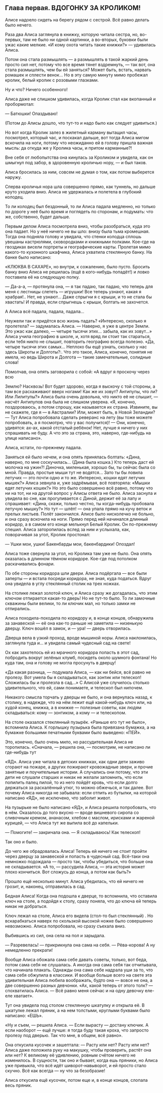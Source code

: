 ## Глава первая. ВДОГОНКУ ЗА КРОЛИКОМ!

Алисе надоело сидеть на берегу рядом с сестрой. Всё равно делать было нечего.

Раза два Алиса заглянула в книжку, которую читала сестра, но, во-первых, там не было ни одной картинки, а во-вторых, буковки были ужас какие мелкие. «И кому охота читать такие книжки?» — удивилась Алиса.

Потом она стала размышлять — а размышлять в такой жаркий день просто сил нет, потому что все время тянет вздремнуть, — так вот, она стала размышлять, чем бы ей заняться? Может быть, встать, нарвать ромашек и сплести венок... Но в эту самую минуту мимо пробежал кролик, белый кролик с розовыми глазками.

Ну и что? Ничего особенного!

Алиса даже не слишком удивилась, когда Кролик стал как вкопанный и пробормотал:

— Батюшки! Опаздываю!

(Потом до Алисы дошло, что тут-то и надо было как следует удивиться.)

Но вот когда Кролик залез в жилетный карману вытащил часы, посмотрел, который час, и поскакал дальше, вот тогда Алиса мигом вскочила на ноги, потому что неожиданно ей в голову пришла важная мысль: да откуда же у Кролика часы, и притом карманные?!

Вне себя от любопытства она кинулась за Кроликом и увидела, как он шмыгнул под забор, в здоровенную кроличью нору, — и был таков.

Алиса бросилась за ним, совсем не думая о том, как потом выберется наружу.

Сперва кроличья нора шла совершенно прямо, как туннель, но дальше круто уходила вниз. Алиса не удержалась и полетела в глубокий колодец.

То ли колодец был бездонный, то ли Алиса падала медленно, но только по дороге у неё было время и поглядеть по сторонам, и подумать: что же, собственно, будет дальше.

Первым делом Алиса посмотрела вниз, чтобы разобраться, куда это она падает. Но у неё ничего не вы шло: внизу была тьма кромешная. Тогда она подняла голову и увидала, что стенки колодца сплошь увешаны кастрюлями, сковородками и книжными полками. Кое-где на гвоздиках висели портреты и географические карты. Пролетая мимо какого-то кухонного шкафчика, Алиса ухватила стеклянную банку. На банке было написано:

«КЛЮКВА В САХАРЕ», но внутри, к сожалению, было пусто. Бросить банку вниз Алиса не решилась (ещё в кого-нибудь попадёт!) и ловко поставила её на следующую полку.

— Да-а-а, — протянула она, — я так падаю, так падаю, что теперь для меня с лестницы слететь — игрушки! Все теперь узнают, какая я храбрая!.. Нет, не узнают... Даже спрыгни я с крыши, и то не стала бы хвастать! И правда, если спрыгнешь с крыши, болтать не захочется.

А Алиса всё падала, падала, падала...

Неужели так и придётся всю жизнь падать? «Интересно, сколько я пролетела? — задумалась Алиса. — Наверно, я уже в центре Земли. Это ужас как далеко, — четыре тысячи этих... забыла, как их зовут...» Алиса учила географию в школе, и, хотя вряд ли стоит так стараться, если тебя никто не слышит, повторить географию всегда полезно. «Да, четыре тысячи этих самых... Неплохо бы ещё узнать, сколько у нас здесь Широты и Долготы?:. Что это такое, Алиса, конечно, понятия не имела, но ведь Широта и Долгота — такие замечательные, солидные слова!

Помолчав, она опять заговорила с собой: «А вдруг я проскочу через всю

Землю? Насквозь! Вот будет здорово, когда я выскочу с той стороны, а там все расхаживают вверх ногами! Как же их зовут? Антипупы, что ли? Или Лилитупы?» Алиса была очень довольна, что никто её не слышит, — насчёт Антипупов она была не слишком уверена. «Я, конечно, поздороваюсь, а потом спрошу, как называется их страна. Извините, вы не скажете, где я — в Австралии? Или, может быть, в Новой Зеландии? — Тут Алиса попробовала сделать реверанс на лету (вы тоже можете попробовать, а я посмотрю, что у вас получится)! — Они, конечно, удивятся: ах-ах, какой отсталый ребёнок! Нет, лучше я ничего у них спрашивать не буду. А что это за страна, это, наверно, где-нибудь на улице написано».

Алиса, кстати, по-прежнему падала.

Заняться ей было нечем, и она опять принялась болтать: «Дина, наверно, по мне соскучилась... (Дина была кошка.) Кто теперь даст ей молочка на ужин?! Диночка, миленькая, хорошо бы, ты сейчас была со мной. Правда, простые мыши тут не водятся... Зато ты бы ловила летучих — это почти одно и то же. Интересно, кошки едят летучих мышек?» Алиса зевнула и, уже задрёмывая, всё повторяла: «Мышки едят летучих кошек?» Но это было совершенно всё равно, потому что ни на тот, ни на другой вопрос у Алисы ответа не было. Алиса заснула и увидела во сне, как прогуливается с Диной, держит её за лапу и спрашивает: «Дина, скажи, только честно, ты когда-нибудь пробовала летучую мышку?» Но тут — шлёп! — она упала прямо на кучу веток и прелых листьев. Полёт закончился. Алисе было нисколечко не больно, и она сразу вскочила на ноги. Прямо перед ней начинался длинный коридор, а в самом его конце мелькнул Белый Кролик. Он по-прежнему спешил. Алиса заторопилась вслед за ним и услыхала, как, поворачивая за угол, Кролик простонал:

— Ушки мои, ушки! Бакенбарды мои, бакенбардики! Опоздал!

Алиса тоже свернула за угол, но Кролика там уже не было. Она опять оказалась в длинном тёмном коридоре. Кое-где под потолком раскачивались фонари.

По обе стороны коридора шли двери. Алиса подёргала — все были заперты — и встала посреди коридора, не зная, куда податься. Вдруг она увидела в углу стеклянный столик на трех ножках.

На столике лежал золотой ключ, и Алиса сразу же догадалась, что этим ключом отпирается какая-то дверь! Но не тут-то было. То ли замочные скважины были велики, то ли ключик мал, но только замки не отпирались.

Алиса походила-походила по коридору и, в конце концов, обнаружила за занавеской — её она как-то раньше не заметила — низенькую дверцу. Ключ вошёл в замок, и — ура! — дверь отворилась.

Дверца вела в узкий проход, вроде мышиной норы. Алиса наклонилась, заглянула туда и... и увидела самый чудесный сад на свете!

Ох как захотелось ей из мрачного коридора попасть в этот сад, побродить вокруг зелёных клумб, посидеть около шумного фонтана! Но куда там, она и голову не могла просунуть в дверцу!

«Да какая разница, — подумала Алиса, — как ни бейся, всё равно не пролезу. Вот умела бы я складываться, как зонтик или телескоп! Сложилась бы и пролезла в сад...» С Алисой уже случилось столько удивительного, что ей, сами понимаете, и телескоп был нипочем.

Никакого смысла торчать у дверцы не было, и она вернулась назад, к столику, в надежде, что на нём лежит ещё какой-нибудь ключ или, на худой конец, книжка, а в книжке — полезные советы, как людям складываться: кому — зонтиком, а кому — и телескопом.

На столе оказался стеклянный пузырёк. «Раньше его тут не было», вспомнила Алиса. К горлышку пузырька была привязана бумажка, а на бумажке большими печатными буквами было выведено: «ПЕЙ».

Это, конечно, было очень мило, но рассудительная Алиса не торопилась. «Сначала, — решила она, — посмотрим, не написано ли где-нибудь тут

«ЯД». Алиса уже читала в детских книжках, как одни дети заживо сгорают на пожаре, а других пожирают кровожадные звери, и прочие занятные и поучительные истории. А случались они потому, что эти дети не слушали старших и никак не желали запомнить, что если попилить палец пилой, то из него пойдёт кровь, что если долго держаться за раскалённый утюг, то можно обжечься, и так далее. Вот почему Алиса никогда не забывала: если отпить из бутылки, на которой написано «ЯД», не исключено, что заболит живот.

На пузырьке не было написано «ЯД», и Алиса решила попробовать, что в нём. Оказалось до того вкусно — вроде вишневого сиропа со сливочным кремом, ананасом, хлебом с маслом, ирисками и жареной курицей, — что Алиса тут же выпила всё до капельки.

— Помогите! — закричала она. — Я складываюсь! Как телескоп!

Так оно и было.

До чего же обрадовалась Алиса! Теперь ей ничего не стоит пройти через дверцу за занавеской и попасть в чудесный сад. Всё-таки она немножко подождала — просто так, чтобы убедиться, что больше она не складывается. «А то, — рассудила Алиса, — эта история может плохо кончиться. Вот сложусь до конца, а потом как быть?»

Прошло ещё несколько минут. Алиса убедилась, что ей ничего не грозит, и, наконец, отправилась в сад.

Бедная Алиса! Когда она подошла к дверце, то вспомнила, что оставила ключ на столе, а подойдя к столу, сразу поняла, что до ключа ей теперь никак не добраться.

Ключ лежал на столе, Алиса его видела (стол-то был стеклянный) . Но вскарабкаться наверх по скользкой высокой ножке было совершенно невозможно. Алиса попробовала, но сразу съехала вниз.

Выбившись из сил, она села на пол и зарыдала.

— Разревелась! — прикрикнула она сама на себя. — Рёва-корова! А ну немедленно прекрати!

Вообще Алиса обожала сама себе давать советы, только, вот беда, потом сама себя не слушалась. А иногда она сама себя так отчитывала, что начинала плакать. Однажды она сама себе надрала уши за то, что сама себя обжулила в классики. И вообще больше всего на свете эта удивительная Алиса любила воображать, будто она — вовсе не она, а две совершенно разных девчонки. «Ах, какой теперь от этого толк? — спохватилась Алиса. — Всё равно меня сейчас и на одну девочку еле-еле хватает».

Тут она увидела под столом стеклянную шкатулку и открыла её. В шкатулке лежал пряник, а на нем толстыми, круглыми буквами было написано: «ЕШЬ».

«Ну и съем, — решила Алиса. — Если вырасту — достану ключик. А если наоборот — ещё лучше: я тогда буду такая кроха, что запросто пролезу под дверью. Так что мне, в общем, всё равно».

Она откусила кусочек и зашептала: — Расту или нет? Расту или нет? Алиса даже положила руку на макушку, чтобы проверить, растёт она или нет? К великому её удивлению, ровным счётом ничего не изменилось. В сущности, так оно и бывает, когда ешь пряники, но Алиса уже привыкла, что всё идёт шиворот-навыворот, и ей просто стало скучно. Всё как всегда — ну что за безобразие!

Алиса откусила ещё кусочек, потом еще и, в конце концов, слопала весь пряник.